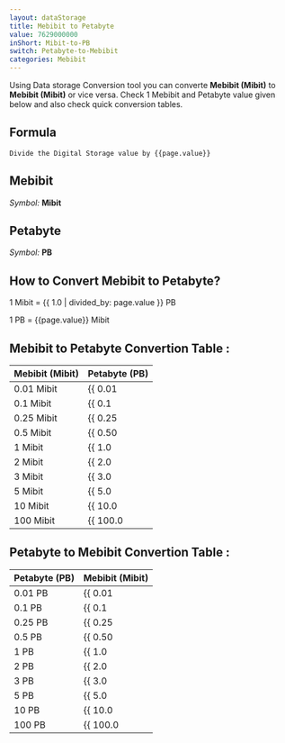 ```yaml
---
layout: dataStorage
title: Mebibit to Petabyte
value: 7629000000
inShort: Mibit-to-PB
switch: Petabyte-to-Mebibit
categories: Mebibit
---
```


Using Data storage Conversion tool you can converte **Mebibit (Mibit)** to **Mebibit (Mibit)** or vice versa. Check 1 Mebibit and Petabyte value given below and also check quick conversion tables.

## Formula
`Divide the Digital Storage value by {{page.value}}`

## Mebibit
*Symbol:* **Mibit**

## Petabyte
*Symbol:* **PB**

## How to Convert Mebibit to Petabyte?

1 Mibit = {{ 1.0 | divided_by: page.value }} PB

1 PB = {{page.value}} Mibit


## Mebibit to Petabyte Convertion Table :

| Mebibit (Mibit) | Petabyte (PB) |
| ---- | ---- |
| 0.01 Mibit | {{ 0.01 | divided_by: page.value }} PB |
| 0.1 Mibit | {{ 0.1 | divided_by: page.value }} PB |
| 0.25 Mibit | {{ 0.25 | divided_by: page.value }} PB |
| 0.5 Mibit | {{ 0.50 | divided_by: page.value }} PB |
| 1 Mibit | {{ 1.0 | divided_by: page.value }} PB |
| 2 Mibit | {{ 2.0 | divided_by: page.value }} PB |
| 3 Mibit | {{ 3.0 | divided_by: page.value }} PB |
| 5 Mibit | {{ 5.0 | divided_by: page.value }} PB |
| 10 Mibit | {{ 10.0 | divided_by: page.value }} PB |
| 100 Mibit | {{ 100.0 | divided_by: page.value }} PB |

## Petabyte to Mebibit Convertion Table :

| Petabyte (PB) | Mebibit (Mibit) |
| ---- | ---- |
| 0.01 PB | {{ 0.01 | times: page.value }} Mibit |
| 0.1 PB | {{ 0.1 | times: page.value }} Mibit |
| 0.25 PB | {{ 0.25 | times: page.value }} Mibit |
| 0.5 PB | {{ 0.50 | times: page.value }} Mibit |
| 1 PB | {{ 1.0 | times: page.value }} Mibit |
| 2 PB | {{ 2.0 | times: page.value }} Mibit |
| 3 PB | {{ 3.0 | times: page.value }} Mibit |
| 5 PB | {{ 5.0 | times: page.value }} Mibit |
| 10 PB | {{ 10.0 | times: page.value }} Mibit |
| 100 PB | {{ 100.0 | times: page.value }} Mibit |


<script>
document.getElementById('selectInput')[7].selected = true
document.getElementById('selectOutput')[20].selected = true
</script>
